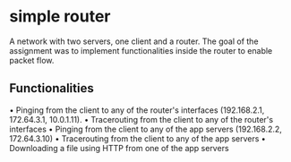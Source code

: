 # simple router
A network with two servers, one client and a router. The goal of the assignment was to implement functionalities inside the router to enable packet flow. 
## Functionalities
• Pinging from the client to any of the router's interfaces (192.168.2.1, 172.64.3.1, 10.0.1.11).
• Tracerouting from the client to any of the router's interfaces
• Pinging from the client to any of the app servers (192.168.2.2, 172.64.3.10)
• Tracerouting from the client to any of the app servers
• Downloading a file using HTTP from one of the app servers
